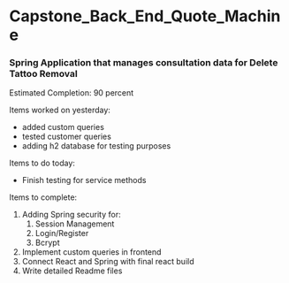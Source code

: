 # Capstone_Back_End_Quote_Machine

### Spring Application that manages consultation data for Delete Tattoo Removal

Estimated Completion: 90 percent

Items worked on yesterday:
    <br>
- added custom queries
- tested customer queries
- adding h2 database for testing purposes

Items to do today:
<br>
- Finish testing for service methods

Items to complete:
<br>
1. Adding Spring security for:
   1. Session Management
   2. Login/Register
   3. Bcrypt
2. Implement custom queries in frontend
3. Connect React and Spring with final react build
4. Write detailed Readme files
